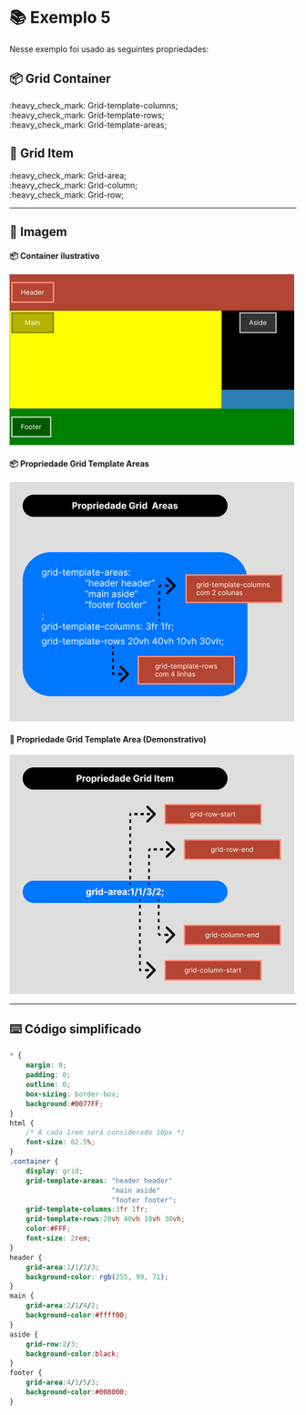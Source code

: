 # :books: Exemplo 5

<p>Nesse exemplo foi usado as seguintes propriedades:</p>

## :package: Grid Container
<p>    
    :heavy_check_mark: Grid-template-columns;<br>
    :heavy_check_mark: Grid-template-rows;<br>                 
    :heavy_check_mark: Grid-template-areas;<br>          
</p>

## :pencil: Grid Item

<p>     
    :heavy_check_mark: Grid-area;<br>                 
    :heavy_check_mark: Grid-column;<br>    
    :heavy_check_mark: Grid-row;<br>    
</p>

---

## :art: Imagem 

#### :package: Container ilustrativo

<img alt="container" src="./../img/img-ex-5.png">

#### :package: Propriedade Grid Template Areas

<img alt="container" src="./../img/img-ex-5.1.png">

#### :pencil: Propriedade Grid Template Area (Demonstrativo)

<img alt="container" src="./../img/img-ex-4.png">


---

## :keyboard: Código simplificado

```css
* {
    margin: 0;
    padding: 0;
    outline: 0;
    box-sizing: border-box;
    background:#0077FF;    
}
html {
    /* A cada 1rem será considerado 10px */
    font-size: 62.5%;
}
.container {
    display: grid;    
    grid-template-areas: "header header"
                         "main aside"       
                         "footer footer";
    grid-template-columns:3fr 1fr;
    grid-template-rows:20vh 40vh 10vh 30vh;                           
    color:#FFF;
    font-size: 2rem;
}
header {
    grid-area:1/1/2/3;
    background-color: rgb(255, 99, 71);          
}
main {        
    grid-area:2/1/4/2;
    background-color:#ffff00;    
}
aside {     
    grid-row:2/3;          
    background-color:black;    
}
footer {          
    grid-area:4/1/5/3;   
    background-color:#008000;
}  
```